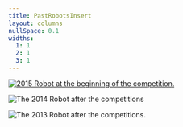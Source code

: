 ```yaml
---
title: PastRobotsInsert
layout: columns
nullSpace: 0.1
widths:
  1: 1
  2: 1
  3: 1
---
```


[![2015 Robot at the beginning of the competition.][2015Robot]](/first/about/2015Robot)

<splitcolumn></splitcolumn>

![The 2014 Robot after the competitions][2014Robot]

<splitcolumn></splitcolumn>

![The 2013 Robot after the competitions.][2013Robot]

[2015Robot]: /first/images/2015Robot/DSC00235.JPG "2015 Robot at the beginning of the competition."

[2014Robot]: /first/images/2014Robot/DSC00189.JPG "The 2014 Robot after the competitions."

[2013Robot]: /first/images/2013Robot/DSC00186.JPG "The 2013 Robot after the competitions."
